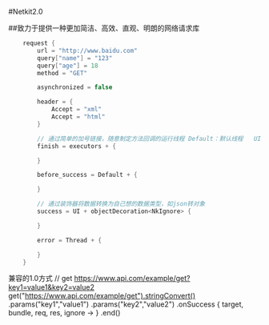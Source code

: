 #Netkit2.0

##致力于提供一种更加简洁、高效、直观、明朗的网络请求库

```kotlin
    request {
        url = "http://www.baidu.com"
        query["name"] = "123"
        query["age"] = 18
        method = "GET"

        asynchronized = false

        header = {
            Accept = "xml"
            Accept = "html"
        }

        // 通过简单的加号链接，随意制定方法回调的运行线程 Default：默认线程   UI：ui线程  executors：指定某个线程池  Thread：另起线程
        finish = executors + {

        }

        before_success = Default + {

        }

        // 通过装饰器将数据转换为自己想的数据类型，如json转对象
        success = UI + objectDecoration<NkIgnore> {

        }

        error = Thread + {

        }
    }
```
兼容的1.0方式
  // get https://www.api.com/example/get?key1=value1&key2=value2
  get("https://www.api.com/example/get").stringConvert()
          .params("key1","value1")
          .params("key2","value2")
          .onSuccess { target, bundle, req, res, ignore -> }
          .end()
 
